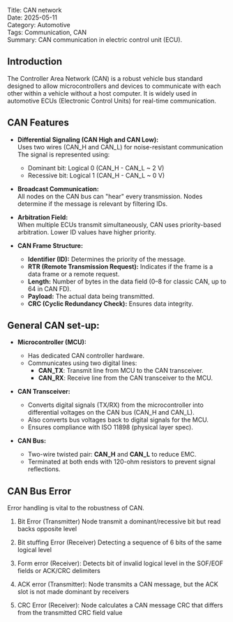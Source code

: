 Title: CAN network  
Date: 2025-05-11  
Category: Automotive  
Tags: Communication, CAN  
Summary: CAN communication in electric control unit (ECU).

## Introduction

The Controller Area Network (CAN) is a robust vehicle bus standard designed to allow microcontrollers and devices to communicate with each other within a vehicle without a host computer. It is widely used in automotive ECUs (Electronic Control Units) for real-time communication.

## CAN Features

- **Differential Signaling (CAN High and CAN Low):**  
  Uses two wires (CAN_H and CAN_L) for noise-resistant communication The signal is represented using:
  <ul>
    <li>Dominant bit: Logical 0 (CAN_H - CAN_L ~ 2 V)</li>
    <li>Recessive bit: Logical 1 (CAN_H - CAN_L ~ 0 V)</li>
  </ul>

- **Broadcast Communication:**  
  All nodes on the CAN bus can "hear" every transmission. Nodes determine if the message is relevant by filtering IDs.

- **Arbitration Field:**  
  When multiple ECUs transmit simultaneously, CAN uses priority-based arbitration. Lower ID values have higher priority.

- **CAN Frame Structure:**
  <ul>
    <li><strong>Identifier (ID):</strong> Determines the priority of the message.</li>
    <li><strong>RTR (Remote Transmission Request):</strong> Indicates if the frame is a data frame or a remote request.</li>
    <li><strong>Length:</strong> Number of bytes in the data field (0–8 for classic CAN, up to 64 in CAN FD).</li>
    <li><strong>Payload:</strong> The actual data being transmitted.</li>
    <li><strong>CRC (Cyclic Redundancy Check):</strong> Ensures data integrity.</li>
  </ul>


## General CAN set-up:
- **Microcontroller (MCU):**
  - Has dedicated CAN controller hardware.
  - Communicates using two digital lines:
    - **CAN_TX**: Transmit line from MCU to the CAN transceiver.
    - **CAN_RX**: Receive line from the CAN transceiver to the MCU.

- **CAN Transceiver:**
  - Converts digital signals (TX/RX) from the microcontroller into differential voltages on the CAN bus (CAN_H and CAN_L).
  - Also converts bus voltages back to digital signals for the MCU.
  - Ensures compliance with ISO 11898 (physical layer spec).

- **CAN Bus:**
  - Two-wire twisted pair: **CAN_H** and **CAN_L** to reduce EMC. 
  - Terminated at both ends with 120-ohm resistors to prevent signal reflections.

## CAN Bus Error
Error handling is vital to the robustness of CAN.

1. Bit Error (Transmitter)
  Node transmit a dominant/recessive bit but read backs opposite level

2. Bit stuffing Error (Receiver)
  Detecting a sequence of 6 bits of the same logical level 

3. Form error (Receiver):
  Detects bit of invalid logical level in the SOF/EOF fields or ACK/CRC delimiters

4. ACK error (Transmitter):
  Node transmits a CAN message, but the ACK slot is not made dominant by receivers

5. CRC Error (Receiver):
  Node calculates a CAN message CRC that differs from the transmitted CRC field value

